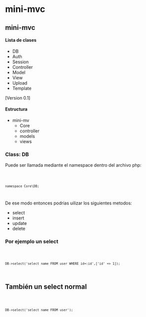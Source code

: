  # mini-mvc
 
## mini-mvc 

 
 #### Lista de clases
- DB
- Auth
- Session
- Controller
- Model
- View
- Upload
- Template


[Version 0.1] 

#### Estructura
<ul>
<li>mini-mv
<ul>
    <li>Core</li>
    <li>controller</li>
    <li>models</li>
    <li>views</li>
    
</ul>
</li>
 </ul>


### Class: DB

<p>Puede ser llamada mediante el namespace dentro del archivo php: </p>
<code>
 
    namespace Core\DB;
    
</code>

<p> De ese modo entonces podrias uilizar los siguientes metodos:</p>
<ul>
    <li>select</li>
    <li>insert</li>
    <li>update</li>
    <li>delete</li>
</ul>

### Por ejemplo un select

<code>

    DB->select('select name FROM user WHERE id=:id',['id' => 1]);

</code>

## También un select normal
<code>

    DB->select('select name FROM user');

</code>
